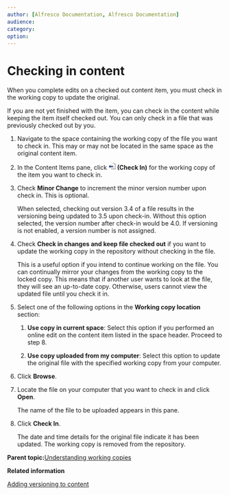 ```yaml
---
author: [Alfresco Documentation, Alfresco Documentation]
audience: 
category: 
option: 
---
```


# Checking in content

When you complete edits on a checked out content item, you must check in the working copy to update the original.

If you are not yet finished with the item, you can check in the content while keeping the item itself checked out. You can only check in a file that was previously checked out by you.

1.  Navigate to the space containing the working copy of the file you want to check in. This may or may not be located in the same space as the original content item.

2.  In the Content Items pane, click ![Check In](../images/im-checkin.png) **\(Check In\)** for the working copy of the item you want to check in.

3.  Check **Minor Change** to increment the minor version number upon check in. This is optional.

    When selected, checking out version 3.4 of a file results in the versioning being updated to 3.5 upon check-in. Without this option selected, the version number after check-in would be 4.0. If versioning is not enabled, a version number is not assigned.

4.  Check **Check in changes and keep file checked out** if you want to update the working copy in the repository without checking in the file.

    This is a useful option if you intend to continue working on the file. You can continually mirror your changes from the working copy to the locked copy. This means that if another user wants to look at the file, they will see an up-to-date copy. Otherwise, users cannot view the updated file until you check it in.

5.  Select one of the following options in the **Working copy location** section:

    1.  **Use copy in current space**: Select this option if you performed an online edit on the content item listed in the space header. Proceed to step 8.

    2.  **Use copy uploaded from my computer**: Select this option to update the original file with the specified working copy from your computer.

6.  Click **Browse**.

7.  Locate the file on your computer that you want to check in and click **Open**.

    The name of the file to be uploaded appears in this pane.

8.  Click **Check In**.

    The date and time details for the original file indicate it has been updated. The working copy is removed from the repository.


**Parent topic:**[Understanding working copies](../concepts/cuh-content-workingcopy.md)

**Related information**  


[Adding versioning to content](tuh-content-version.md)

